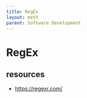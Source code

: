 ```yaml
---
title: RegEx
layout: meth
parent: Software Development
---
```

# RegEx

## resources

- <https://regexr.com/>